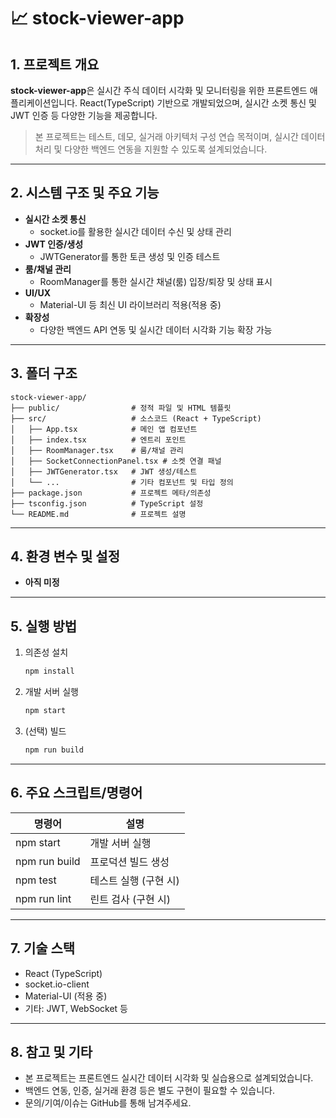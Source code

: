 # 📈 stock-viewer-app

## 1. 프로젝트 개요

**stock-viewer-app**은 실시간 주식 데이터 시각화 및 모니터링을 위한 프론트엔드 애플리케이션입니다. React(TypeScript) 기반으로 개발되었으며, 실시간 소켓 통신 및 JWT 인증 등 다양한 기능을 제공합니다.

> 본 프로젝트는 테스트, 데모, 실거래 아키텍처 구성 연습 목적이며, 실시간 데이터 처리 및 다양한 백엔드 연동을 지원할 수 있도록 설계되었습니다.

---

## 2. 시스템 구조 및 주요 기능

- **실시간 소켓 통신**
  - socket.io를 활용한 실시간 데이터 수신 및 상태 관리
- **JWT 인증/생성**
  - JWTGenerator를 통한 토큰 생성 및 인증 테스트
- **룸/채널 관리**
  - RoomManager를 통한 실시간 채널(룸) 입장/퇴장 및 상태 표시
- **UI/UX**
  - Material-UI 등 최신 UI 라이브러리 적용(적용 중)
- **확장성**
  - 다양한 백엔드 API 연동 및 실시간 데이터 시각화 기능 확장 가능

---

## 3. 폴더 구조

```
stock-viewer-app/
├── public/                # 정적 파일 및 HTML 템플릿
├── src/                   # 소스코드 (React + TypeScript)
│   ├── App.tsx            # 메인 앱 컴포넌트
│   ├── index.tsx          # 엔트리 포인트
│   ├── RoomManager.tsx    # 룸/채널 관리
│   ├── SocketConnectionPanel.tsx # 소켓 연결 패널
│   ├── JWTGenerator.tsx   # JWT 생성/테스트
│   └── ...                # 기타 컴포넌트 및 타입 정의
├── package.json           # 프로젝트 메타/의존성
├── tsconfig.json          # TypeScript 설정
└── README.md              # 프로젝트 설명
```

---

## 4. 환경 변수 및 설정

- **아직 미정**

---

## 5. 실행 방법

1. 의존성 설치

   ```bash
   npm install
   ```

2. 개발 서버 실행

   ```bash
   npm start
   ```

3. (선택) 빌드

   ```bash
   npm run build
   ```

---

## 6. 주요 스크립트/명령어

| 명령어            | 설명                       |
|-------------------|----------------------------|
| npm start         | 개발 서버 실행              |
| npm run build     | 프로덕션 빌드 생성          |
| npm test          | 테스트 실행 (구현 시)        |
| npm run lint      | 린트 검사 (구현 시)          |

---

## 7. 기술 스택

- React (TypeScript)
- socket.io-client
- Material-UI (적용 중)
- 기타: JWT, WebSocket 등

---

## 8. 참고 및 기타

- 본 프로젝트는 프론트엔드 실시간 데이터 시각화 및 실습용으로 설계되었습니다.
- 백엔드 연동, 인증, 실거래 환경 등은 별도 구현이 필요할 수 있습니다.
- 문의/기여/이슈는 GitHub를 통해 남겨주세요.
